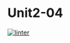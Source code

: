 # Unit2-04
[![linter](https://github.com/<Rober-Smith>/<Unit2-04>/workflows/linter/badge.svg)](https://github.com/marketplace/actions/super-linter)
